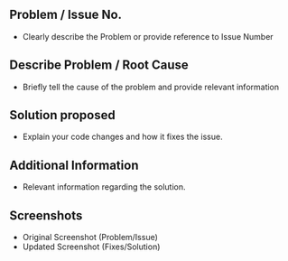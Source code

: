 ## Problem / Issue No.
- Clearly describe the Problem or provide reference to Issue Number



## Describe Problem / Root Cause
- Briefly tell the cause of the problem and provide relevant information



## Solution proposed
- Explain your code changes and how it fixes the issue.



## Additional Information
- Relevant information regarding the solution.



## Screenshots
- Original Screenshot (Problem/Issue)
- Updated Screenshot (Fixes/Solution)

